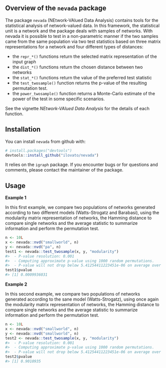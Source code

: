 
<!-- README.md is generated from README.Rmd. Please edit that file -->
Overview of the `nevada` package
--------------------------------

The package `nevada` (NEtwork-VAlued Data Analysis) contains tools for the statistical analysis of network-valued data. In this framework, the statistical unit is a network and the package deals with samples of networks. With nevada it is possible to test in a non-parametric manner if the two samples came from the same population via two test statistics based on three matrix representations for a network and four different types of distances:

-   the `repr_*()` functions return the selected matrix representation of the input graph
-   the `dist_*()` functions return the chosen distance between two networks
-   the `stat_*()` functions return the value of the preferred test statistic
-   the `test_twosample()` function returns the p-value of the resulting permutation test.
-   the `power_twosample()` function returns a Monte-Carlo estimate of the power of the test in some specific scenarios.

See the vignette *NEtwork-VAlued Data Analysis* for the details of each function.

Installation
------------

You can install `nevada` from github with:

``` r
# install.packages("devtools")
devtools::install_github("ilovato/nevada")
```

It relies on the `igraph` package. If you encounter bugs or for questions and comments, please contact the maintainer of the package.

Usage
-----

**Example 1**

In this first example, we compare two populations of networks generated according to two different models (Watts-Strogatz and Barabasi), using the modularity matrix representation of networks, the Hamming distance to compare single networks and the average statistic to summarize information and perform the permutation test.

``` r
n <- 10L
x <- nevada::nvd("smallworld", n)
y <- nevada::nvd("pa", n)
test1 <- nevada::test_twosample(x, y, "modularity")
#>  - P-value resolution: 0.001
#>  - Computing approximate p-value using 1000 random permutations.
#>  - P-value will not drop below 5.41254411223451e-06 on average over repeated Monte-Carlo estimates.
test1$pvalue
#> [1] 0.0009936031
```

**Example 2**

In this second example, we compare two populations of networks generated according to the sane model (Watts-Strogatz), using once again the modularity matrix representation of networks, the Hamming distance to compare single networks and the average statistic to summarize information and perform the permutation test.

``` r
n <- 10L
x <- nevada::nvd("smallworld", n)
y <- nevada::nvd("smallworld", n)
test2 <- nevada::test_twosample(x, y, "modularity")
#>  - P-value resolution: 0.001
#>  - Computing approximate p-value using 1000 random permutations.
#>  - P-value will not drop below 5.41254411223451e-06 on average over repeated Monte-Carlo estimates.
test2$pvalue
#> [1] 0.9010935
```
